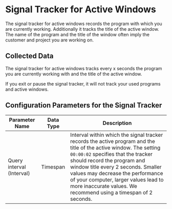 # Signal Tracker for Active Windows

The signal tracker for active windows records the program with which you are currently working. Additionally it tracks the title of the active window. The name of the program and the title of the window often imply the customer and project you are working on.

## Collected Data

The signal tracker for active windows tracks every x seconds the program you are currently working with and the title of the active window.

If you exit or pause the signal tracker, it will not track your used programs and active windows.

## Configuration Parameters for the Signal Tracker

Parameter Name | Data Type| Description
--- | --- | ---
Query interval (Interval) | Timespan | Interval within which the signal tracker records the active program and the title of the active window. The setting `00:00:02` specifies that the tracker should record the program and window title every 2 seconds. Smaller values may decrease the performance of your computer, larger values lead to more inaccurate values. We recommend using a timespan of 2 seconds.